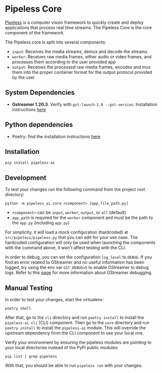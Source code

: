 # Pipeless Core

[Pipeless](https://www.pipeless.ai) is a computer vision framework to quickly create and deploy applications that process real time streams. The Pipeless Core is the core component of the framework.

The Pipeless core is split into several components:

* `input`: Receives the media streams, demux and decode the streams.
* `worker`: Receives raw media frames, either audio or video frames, and processes them according to the user provided app
* `output`: Receives the processed raw media frames, encodes and mux them into the proper container format for the output protocol provided by the user

## System Dependencies

* **Gstreamer 1.20.3**. Verify with `gst-launch-1.0 --gst-version`. Installation instructions [here](https://gstreamer.freedesktop.org/documentation/installing/index.html?gi-language=python)

## Python dependencies

* Poetry: find the installation instructions [here](https://python-poetry.org/docs/#installation)

## Installation

```console
pip install pipeless-ai
```

## Development

To test your changes run the following command from the project root directory:

```console
python -m pipeless_ai.core <component> [app_file_path.py]
```

* `<component>` can be `input`, `worker`, `output`, or `all` (default)
* `app_path` is required for the `worker` component and must be the path to the `app.py` (including `app.py`)

For simplicity, it will load a mock configuration (hardcoded) at `src/pipeless/pipeless.py` that you can edit for your use case.
The hardcoded configuration will only be used when launching the components with the command above, it won't affect testing with the CLI.

In order to debug, you can set the configuration `log_level` to `DEBUG`.
If you find an error related to GStreamer and no useful information has been logged, try using the env var `GST_DEBUG=5` to enable GStreamer to debug logs. Refer to this [page](https://gstreamer.freedesktop.org/documentation/tutorials/basic/debugging-tools.html?gi-language=python) for more information about GStreamer debugging.

## Manual Testing

In order to test your changes, start the virtualenv:

```console
poetry shell
```

After that, go to the `cli` directory and run `poetry install` to install the `pipeless-ai-cli` (CLI) component.
Then go to the `core` directory and run `poetry install` to install the `pipeless-ai` module. This will override the upstream dependency from the CLI component to use your local one.

Verify your environment by ensuring the pipeless modules are pointing to your local directories instead of the PyPi public modules:

```console
pip list | grep pipeless
```

With that, you should be able to run `pipeless run` with your changes.